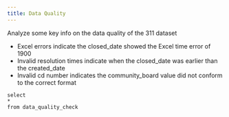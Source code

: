 ```yaml
---
title: Data Quality
---
```


Analyze some key info on the data quality of the 311 dataset

- Excel errors indicate the closed_date showed the Excel time error of 1900
- Invalid resolution times indicate when the closed_date was earlier than the created_date
- Invalid cd number indicates the community_board value did not conform to the correct format

```data_quality
select 
* 
from data_quality_check
```

<BigValue 
  data={data_quality} 
  value=excel_date_errors
  fmt=num0
  title='Excel Date Errors'
/>
<BigValue 
  data={data_quality} 
  value=invalid_resolution_times
  fmt=num0
  title='Invalid Resolution Times'
/>
<BigValue 
  data={data_quality} 
  value=invalid_cd_numbers
  fmt=num0
  title='Invalid Cd Numbers'
/>
